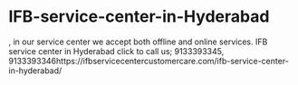 # IFB-service-center-in-Hyderabad
, in our service center we accept both offline and online services. IFB service center in Hyderabad click to call us; 9133393345, 9133393346https://ifbservicecentercustomercare.com/ifb-service-center-in-hyderabad/
